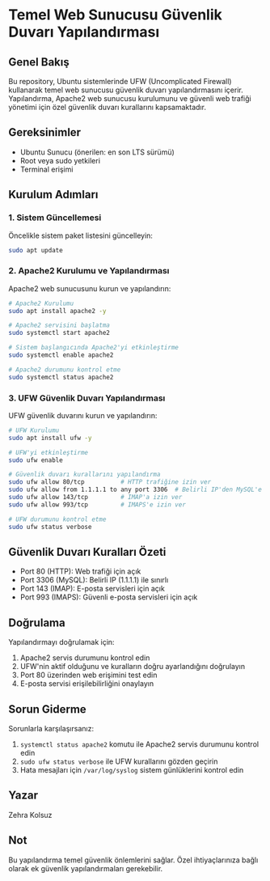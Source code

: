 # Temel Web Sunucusu Güvenlik Duvarı Yapılandırması

## Genel Bakış
Bu repository, Ubuntu sistemlerinde UFW (Uncomplicated Firewall) kullanarak temel web sunucusu güvenlik duvarı yapılandırmasını içerir. Yapılandırma, Apache2 web sunucusu kurulumunu ve güvenli web trafiği yönetimi için özel güvenlik duvarı kurallarını kapsamaktadır.

## Gereksinimler
- Ubuntu Sunucu (önerilen: en son LTS sürümü)
- Root veya sudo yetkileri
- Terminal erişimi

## Kurulum Adımları

### 1. Sistem Güncellemesi
Öncelikle sistem paket listesini güncelleyin:
```bash
sudo apt update
```

### 2. Apache2 Kurulumu ve Yapılandırması
Apache2 web sunucusunu kurun ve yapılandırın:
```bash
# Apache2 Kurulumu
sudo apt install apache2 -y

# Apache2 servisini başlatma
sudo systemctl start apache2

# Sistem başlangıcında Apache2'yi etkinleştirme
sudo systemctl enable apache2

# Apache2 durumunu kontrol etme
sudo systemctl status apache2
```

### 3. UFW Güvenlik Duvarı Yapılandırması
UFW güvenlik duvarını kurun ve yapılandırın:
```bash
# UFW Kurulumu
sudo apt install ufw -y

# UFW'yi etkinleştirme
sudo ufw enable

# Güvenlik duvarı kurallarını yapılandırma
sudo ufw allow 80/tcp          # HTTP trafiğine izin ver
sudo ufw allow from 1.1.1.1 to any port 3306  # Belirli IP'den MySQL'e izin ver
sudo ufw allow 143/tcp         # IMAP'a izin ver
sudo ufw allow 993/tcp         # IMAPS'e izin ver

# UFW durumunu kontrol etme
sudo ufw status verbose
```

## Güvenlik Duvarı Kuralları Özeti
- Port 80 (HTTP): Web trafiği için açık
- Port 3306 (MySQL): Belirli IP (1.1.1.1) ile sınırlı
- Port 143 (IMAP): E-posta servisleri için açık
- Port 993 (IMAPS): Güvenli e-posta servisleri için açık

## Doğrulama
Yapılandırmayı doğrulamak için:
1. Apache2 servis durumunu kontrol edin
2. UFW'nin aktif olduğunu ve kuralların doğru ayarlandığını doğrulayın
3. Port 80 üzerinden web erişimini test edin
4. E-posta servisi erişilebilirliğini onaylayın

## Sorun Giderme
Sorunlarla karşılaşırsanız:
1. `systemctl status apache2` komutu ile Apache2 servis durumunu kontrol edin
2. `sudo ufw status verbose` ile UFW kurallarını gözden geçirin
3. Hata mesajları için `/var/log/syslog` sistem günlüklerini kontrol edin

## Yazar
Zehra Kolsuz

## Not
Bu yapılandırma temel güvenlik önlemlerini sağlar. Özel ihtiyaçlarınıza bağlı olarak ek güvenlik yapılandırmaları gerekebilir.
